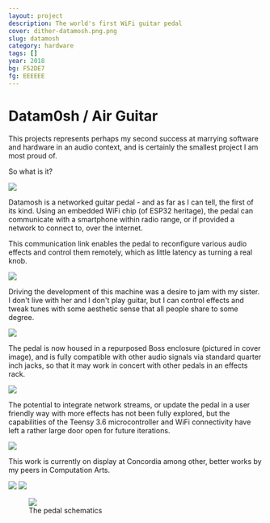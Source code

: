 ```yaml
---
layout: project
description: The world's first WiFi guitar pedal
cover: dither-datamosh.png.png
slug: datamosh
category: hardware
tags: []
year: 2018
bg: F52DE7
fg: EEEEEE
---
```


# Datam0sh / Air Guitar

This projects represents perhaps my second success at marrying software and hardware in an audio context, and is certainly the smallest project I am most proud of.

So what is it?

<img src="/assets/img/work/datamosh/dither-001.png.png">

Datamosh is a networked guitar pedal - and as far as I can tell, the first of its kind. Using an embedded WiFi chip (of ESP32 heritage), the pedal can communicate with a smartphone within radio range, or if provided a network to connect to, over the internet.

This communication link enables the pedal to reconfigure various audio effects and control them remotely, which as little latency as turning a real knob.

<img src="/assets/img/work/datamosh/dither-002.png.png">

Driving the development of this machine was a desire to jam with my sister. I don't live with her and I don't play guitar, but I can control effects and tweak tunes with some aesthetic sense that all people share to some degree.

<img src="/assets/img/work/datamosh/dither-004.png.png">

The pedal is now housed in a repurposed Boss enclosure (pictured in cover image), and is fully compatible with other audio signals via standard quarter inch jacks, so that it may work in concert with other pedals in an effects rack.

<img src="/assets/img/work/datamosh/dither-005.png.png">

The potential to integrate network streams, or update the pedal in a user friendly way with more effects has not been fully explored, but the capabilities of the Teensy 3.6 microcontroller and WiFi connectivity have left a rather large door open for future iterations.

<img src="/assets/img/work/datamosh/dither-006.png.png">

This work is currently on display at Concordia among other, better works by my peers in Computation Arts.

<img src="/assets/img/work/datamosh/dither-007.png.png">
<img src="/assets/img/work/datamosh/dither-008.png.png">

<figure>
	<img src="/assets/img/work/datamosh/dither-Schematic_Air-Guitar_Sheet-1_20181206134818.png.png">
	<figcaption>The pedal schematics</figcaption>
</figure>

